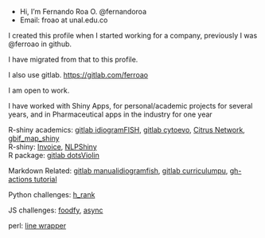 - Hi, I’m Fernando Roa O. @fernandoroa
- Email: froao at unal.edu.co

I created this profile when I started working for a company, previously I was @ferroao in github.

I have migrated from that to this profile.

I also use gitlab. https://gitlab.com/ferroao

I am open to work.

I have worked with Shiny Apps, for personal/academic projects for several years, and in Pharmaceutical apps in the industry for one year

R-shiny academics: [gitlab idiogramFISH](https://gitlab.com/ferroao/idiogramFISH), [gitlab cytoevo](https://gitlab.com/ferroao/cytoevopri), [Citrus Network](https://github.com/fernandoroa/citrusnetwork), [gbif_map_shiny](https://github.com/fernandoroa/gbif_map_shiny)  
R-shiny: [Invoice](https://github.com/fernandoroa/invoice-public),
[NLPShiny](https://github.com/fernandoroa/NLPShiny_rhino_mod)  
R package: [gitlab dotsViolin](https://gitlab.com/ferroao/dotsViolin)

Markdown Related: [gitlab manualidiogramfish](https://gitlab.com/ferroao/manualidiogramfish), [gitlab curriculumpu](https://gitlab.com/ferroao/curriculumpu), [gh-actions tutorial](https://github.com/fernandoroa/gh-actions-tuto-fede)

Python challenges: [h_rank](https://github.com/fernandoroa/h_rank_challenges)

JS challenges: [foodfy](https://github.com/fernandoroa/foodfy_rs_challenge), [async](https://github.com/fernandoroa/async_rs_challenge)

perl: [line wrapper](https://github.com/fernandoroa/wrapper)

<!---
fernandoroa/fernandoroa is a ✨ special ✨ repository because its `README.md` (this file) appears on your GitHub profile.
You can click the Preview link to take a look at your changes.
--->
